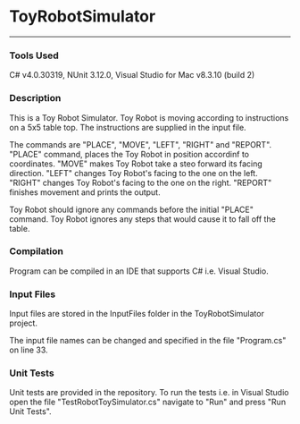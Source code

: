 # ToyRobotSimulator
-----

### Tools Used 
C# v4.0.30319,
NUnit 3.12.0, 
Visual Studio for Mac v8.3.10 (build 2)
 

### Description

This is a Toy Robot Simulator. Toy Robot is moving according to instructions on a 5x5 table top. The instructions are supplied in the input file.


The commands are "PLACE", "MOVE", "LEFT", "RIGHT" and "REPORT".
"PLACE" command, places the Toy Robot in position accordinf to coordinates.
"MOVE" makes Toy Robot take a steo forward its facing direction.
"LEFT" changes Toy Robot's facing to the one on the left.
"RIGHT" changes Toy Robot's facing to the one on the right.
"REPORT" finishes movement and prints the output.

Toy Robot should ignore any commands before the initial "PLACE" command. Toy Robot ignores any steps that would cause it to fall off the table.

### Compilation

Program can be compiled in an IDE that supports C# i.e. Visual Studio.

### Input Files

Input files are stored in the InputFiles folder in the ToyRobotSimulator project. 

The input file names can be changed and specified in the file "Program.cs" on line 33.

### Unit Tests
Unit tests are provided in the repository. To run the tests i.e. in Visual Studio open the file "TestRobotToySimulator.cs" navigate to "Run" and press "Run Unit Tests".
